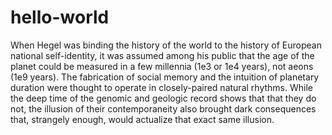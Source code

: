 # hello-world

When Hegel was binding the history of the world to the history of European national self-identity, it was assumed among his public that the age of the planet could be measured in a few millennia (1e3 or 1e4 years), not aeons (1e9 years). The fabrication of social memory and the intuition of planetary duration were thought to operate in closely-paired natural rhythms. While the deep time of the genomic and geologic record shows that that they do not, the illusion of their contemporaneity also brought dark consequences that, strangely enough, would actualize that exact same illusion.
